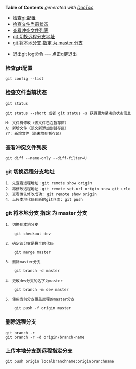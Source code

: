 <!--
 * @Description: 
 * @Author: qiaolingniu
 * @LastEditors: qiaolingniu
 * @Date: 2019-11-05 21:25:35
 * @LastEditTime: 2019-12-11 17:43:16
 -->
<!-- START doctoc generated TOC please keep comment here to allow auto update -->
<!-- DON'T EDIT THIS SECTION, INSTEAD RE-RUN doctoc TO UPDATE -->
**Table of Contents**  *generated with [DocToc](https://github.com/thlorenz/doctoc)*

- [检查git配置](#%E6%A3%80%E6%9F%A5git%E9%85%8D%E7%BD%AE)
- [检查文件当前状态](#%E6%A3%80%E6%9F%A5%E6%96%87%E4%BB%B6%E5%BD%93%E5%89%8D%E7%8A%B6%E6%80%81)
- [查看冲突文件列表](#%E6%9F%A5%E7%9C%8B%E5%86%B2%E7%AA%81%E6%96%87%E4%BB%B6%E5%88%97%E8%A1%A8)
- [git 切换远程分支地址](#git-%E5%88%87%E6%8D%A2%E8%BF%9C%E7%A8%8B%E5%88%86%E6%94%AF%E5%9C%B0%E5%9D%80)
- [git 将本地分支 指定 为 master 分支](#git-%E5%B0%86%E6%9C%AC%E5%9C%B0%E5%88%86%E6%94%AF-%E6%8C%87%E5%AE%9A-%E4%B8%BA-master-%E5%88%86%E6%94%AF)

<!-- END doctoc generated TOC please keep comment here to allow auto update -->

<!--
 * @Description: 
 * @Author: qiaolingniu
 * @LastEditors: qiaolingniu
 * @Date: 2018-11-29 11:09:51
 * @LastEditTime: 2019-10-29 11:28:11
 -->
- 退出git log命令  --- 点击q健退出


### 检查git配置

    git config --list

### 检查文件当前状态

    git status

    git status --short 或者 git status -s 获得更为紧凑的状态信息

    M: 文件有修改（该文件已在暂存区）
    A: 新增文件（该文新添加到暂存区）
    ??: 新增文件（尚未放到暂存区）

### 查看冲突文件列表 

    git diff --name-only --diff-filter=U

### git 切换远程分支地址

    1. 先查看远程地址：git remote show origin
    2. 再修改远程地址：git remote set-url origin <new git url>
    3. 查看确认修改成功: git remote show origin
    4. 上传本地代码到新的git仓库: git push

### git 将本地分支 指定 为 master 分支

    1. 切换到本地分支

        git checkout dev
        
    2. 确定该分支是最全的代码

        git merge master

    3. 删除master分支

        git branch -d master

    4. 更改dev分支的名字为master

        git branch -m dev master

    5. 使用当前分支覆盖远程的master分支
        
        git push -f origin master

### 删除远程分支
    git branch -r
    git branch -r -d origin/branch-name

### 上传本地分支到远程指定分支

    git push origin localbranchname:originbranchname
